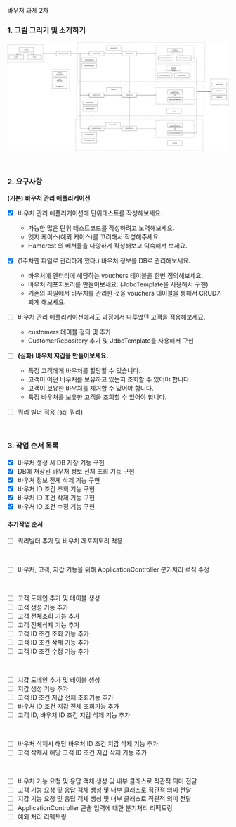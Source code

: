 바우처 과제 2차

### 1. 그림 그리기 및 소개하기

![image](/doc/바우처설계도_w2n.png)


</br>

### 2. 요구사항

**(기본)** **바우처 관리 애플리케이션**

- [x]  바우처 관리 애플리케이션에 단위테스트를 작성해보세요.
    - 가능한 많은 단위 테스트코드를 작성하려고 노력해보세요.
    - 엣지 케이스(예외 케이스)를 고려해서 작성해주세요.
    - Hamcrest 의 메쳐들을 다양하게 작성해보고 익숙해져 보세요.

- [x]  (1주차엔 파일로 관리하게 했다.) 바우처 정보를 DB로 관리해보세요.
    - 바우처에 엔터티에 해당하는 vouchers 테이블을 한번 정의해보세요.
    - 바우처 레포지토리를 만들어보세요. (JdbcTemplate을 사용해서 구현)
    - 기존의 파일에서 바우처를 관리한 것을 vouchers 테이블을 통해서 CRUD가 되게 해보세요.

- [ ]  바우처 관리 애플리케이션에서도 과정에서 다루었던 고객을 적용해보세요.
   - customers 테이블 정의 및 추가
   - CustomerRepository 추가 및 JdbcTemplate을 사용해서 구현

- [ ] **(심화)** **바우처 지갑을 만들어보세요.**
  - 특정 고객에게 바우처를 할당할 수 있습니다.
  - 고객이 어떤 바우처를 보유하고 있는지 조회할 수 있어야 합니다.
  - 고객이 보유한 바우처를 제거할 수 있어야 합니다.
  - 특정 바우처를 보유한 고객을 조회할 수 있어야 합니다.

- [ ]  쿼리 빌더 적용 (sql 쿼리)

    
</br>

### 3. 작업 순서 목록

- [x] 바우처 생성 시 DB 저장 기능 구현
- [x] DB에 저장된 바우처 정보 전체 조회 기능 구현
- [x] 바우처 정보 전체 삭제 기능 구현
- [x] 바우처 ID 조건 조회 기능 구현
- [x] 바우처 ID 조건 삭제 기능 구현
- [x] 바우처 ID 조건 수정 기능 구현

#### 추가작업 순서 

- [ ] 쿼리빌더 추가 및 바우처 레포지토리 적용

</br>

- [ ] 바우처, 고객, 지갑 기능을 위해 ApplicationController 분기처리 로직 수정 

</br>

- [ ] 고객 도메인 추가 및 테이블 생성  
- [ ] 고객 생성 기능 추가
- [ ] 고객 전체조회 기능 추가
- [ ] 고객 전체삭제 기능 추가 
- [ ] 고객 ID 조건 조회 기능 추가 
- [ ] 고객 ID 조건 삭제 기능 추가 
- [ ] 고객 ID 조건 수정 기능 추가 

</br>

- [ ] 지갑 도메인 추가 및 테이블 생성 
- [ ] 지갑 생성 기능 추가 
- [ ] 고객 ID 조건 지갑 전체 조회기능 추가
- [ ] 바우처 ID 조건 지갑 전체 조회기능 추가
- [ ] 고객 ID, 바우처 ID 조건 지갑 삭제 기능 추가

</br>

- [ ] 바우처 삭제시 해당 바우처 ID 조건 지갑 삭제 기능 추가
- [ ] 고객 삭제시 해당 고객 ID 조건 지갑 삭제 기능 추가

</br>

- [ ] 바우처 기능 요청 및 응답 객체 생성 및 내부 클래스로 직관적 의미 전달
- [ ] 고객 기능 요청 및 응답 객체 생성 및 내부 클래스로 직관적 의미 전달
- [ ] 지갑 기능 요청 및 응딥 객체 생성 및 내부 클래스로 직관적 의미 전달
- [ ] ApplicationController 콘솔 입력에 대한 분기처리 리펙토링
- [ ] 예외 처리 리펙토링  
